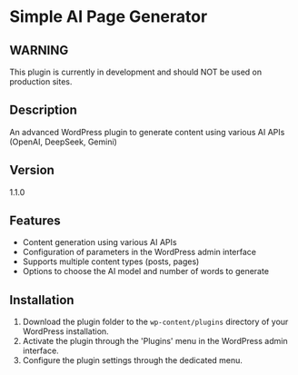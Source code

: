 # Simple AI Page Generator

## WARNING

This plugin is currently in development and should NOT be used on production sites.

## Description

An advanced WordPress plugin to generate content using various AI APIs (OpenAI, DeepSeek, Gemini)

## Version

1.1.0

## Features

- Content generation using various AI APIs
- Configuration of parameters in the WordPress admin interface
- Supports multiple content types (posts, pages)
- Options to choose the AI model and number of words to generate

## Installation

1. Download the plugin folder to the `wp-content/plugins` directory of your WordPress installation.
2. Activate the plugin through the 'Plugins' menu in the WordPress admin interface.
3. Configure the plugin settings through the dedicated menu.
